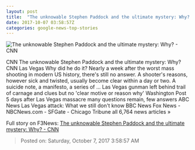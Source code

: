 ```yaml
---
layout: post
title:  "The unknowable Stephen Paddock and the ultimate mystery: Why? - CNN"
date: 2017-10-07 03:58:57Z
categories: google-news-top-stories
---
```


![The unknowable Stephen Paddock and the ultimate mystery: Why? - CNN](http://i2.cdn.cnn.com/cnnnext/dam/assets/171002103416-mandalay-bay-social-windows-super-tease.jpg)

CNN The unknowable Stephen Paddock and the ultimate mystery: Why? CNN Las Vegas Why did he do it? Nearly a week after the worst mass shooting in modern US history, there's still no answer. A shooter's reasons, however sick and twisted, usually become clear within a day or two. A suicide note, a manifesto, a series of ... Las Vegas gunman left behind trail of carnage and clues but no 'clear motive or reason why' Washington Post 5 days after Las Vegas massacre many questions remain, few answers ABC News Las Vegas attack: What we still don't know BBC News Fox News - NBCNews.com - SFGate - Chicago Tribune all 6,764 news articles »


Full story on F3News: [The unknowable Stephen Paddock and the ultimate mystery: Why? - CNN](http://www.f3nws.com/n/mXkNDH)

> Posted on: Saturday, October 7, 2017 3:58:57 AM
